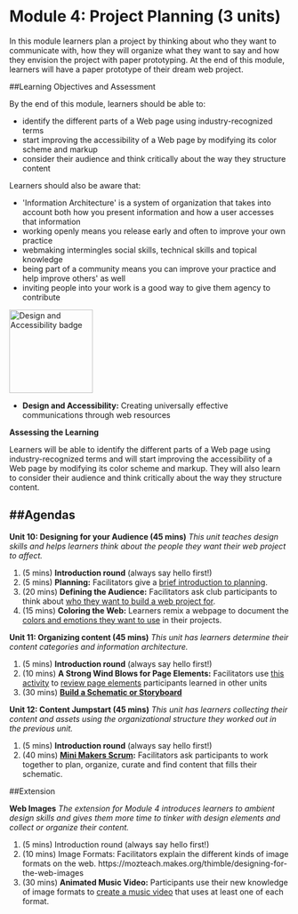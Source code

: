 Module 4: Project Planning (3 units)
====================================

In this module learners plan a project by thinking about who they want to communicate with, how they will organize what they want to say and how they envision the project with paper prototyping. At the end of this module, learners will have a paper prototype of their dream web project. 


##Learning Objectives and Assessment

By the end of this module, learners should be able to: 

* identify the different parts of a Web page using industry-recognized terms 
* start improving the accessibility of a Web page by modifying its color scheme and markup
* consider their audience and think critically about the way they structure content

Learners should also be aware that:

* 'Information Architecture' is a system of organization that takes into account both how you present information and how a user accesses that information
* working openly means you release early and often to improve your own practice
* webmaking intermingles social skills, technical skills and topical knowledge
* being part of a community means you can improve your practice and help improve others' as well
* inviting people into your work is a good way to give them agency to contribute

<a href="https://webmaker.org/badges/design-maker"><img src="https://badgekit-mozilla.mofoprod.net/images/badge/947" alt="Design and Accessibility badge" width="150px"></a>

* **Design and Accessibility:** Creating universally effective communications through web resources</li>

**Assessing the Learning**

Learners will be able to identify the different parts of a Web page using industry-recognized terms and will start improving the accessibility of a Web page by modifying its color scheme and markup. They will also learn to consider their audience and think critically about the way they structure content.

##Agendas
-----

**Unit 10: Designing for your Audience (45 mins)** *This unit teaches design skills and helps learners think about the people they want their web project to affect.*

<ol>
<li>(5 mins) <strong>Introduction round</strong> (always say hello first!)</li>
<li>(5 mins) <strong>Planning:</strong> Facilitators give a <a href="https://mozteach.makes.org/thimble/designing-for-the-web-planning">brief introduction to planning</a>.</li>
<li>(20 mins) <strong>Defining the Audience:</strong> Facilitators ask club participants to think about <a href="https://laura.makes.org/thimble/making-learner-profiles">who they want to build a web project for</a>.</li>
<li>(15 mins) <strong>Coloring the Web:</strong> Learners remix a webpage to document the <a href="https://mozteach.makes.org/thimble/color-collapse">colors and emotions they want to use</a> in their projects.</li>
</ol>

**Unit 11: Organizing content (45 mins)** *This unit has learners determine their content categories and information architecture.*

<ol>
<li>(5 mins) <strong>Introduction round</strong> (always say hello first!)</li>
<li>(10 mins) <strong>A Strong Wind Blows for Page Elements:</strong> Facilitators use <a href="https://mozteach.makes.org/thimble/a-strong-wind-blows-for-the-open-web">this activity</a> to <a href="https://mozteach.makes.org/thimble/designing-for-the-web-design">review page elements</a> participants learned in other units</li>
<li>(30 mins) <strong><a href="https://mozteach.makes.org/thimble/schematics-and-storyboards">Build a Schematic or Storyboard</a></strong></li>
</ol>


**Unit 12: Content Jumpstart (45 mins)** *This unit has learners collecting their content and assets using the organizational structure they worked out in the previous unit.*

<ol>
<li>(5 mins) <strong>Introduction round</strong> (always say hello first!)</li>
<li>(40 mins) <strong><a href="https://laura.makes.org/thimble/mini-makers-scrum">Mini Makers Scrum</a>:</strong> Facilitators ask participants to work together to plan, organize, curate and find content that fills their schematic.</li>
</ol>

##Extension

**Web Images** *The extension for Module 4 introduces learners to ambient design skills and gives them more time to tinker with design elements and collect or organize their content.*

<ol>
<li>(5 mins) Introduction round (always say hello first!)</li>
<li>(10 mins) Image Formats: Facilitators explain the different kinds of image formats on the web. https://mozteach.makes.org/thimble/designing-for-the-web-images</li>
<li>(30 mins) <strong>Animated Music Video:</strong> Participants use their new knowledge of image formats to <a href="https://maxcapacity.makes.org/popcorn/1amp">create a music video</a> that uses at least one of each format.</li>
</ol>

